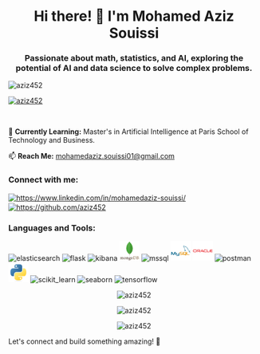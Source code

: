 <h1 align="center">Hi there! 👋 I'm Mohamed Aziz Souissi</h1>

<h3 align="center">Passionate about math, statistics, and AI, exploring the potential of AI and data science to solve complex problems.</h3>

<p align="left"> <img src="https://komarev.com/ghpvc/?username=aziz452&label=Profile%20views&color=0e75b6&style=flat" alt="aziz452" /> </p>

<p align="left"> <a href="https://github.com/ryo-ma/github-profile-trophy"><img src="https://github-profile-trophy.vercel.app/?username=aziz452" alt="aziz452" /></a> </p>

<p align="left"> <a href="https://twitter.com/" target="blank"><img src="https://img.shields.io/twitter/follow/?logo=twitter&style=for-the-badge" alt="" /></a> </p>

🌱 **Currently Learning:** Master's in Artificial Intelligence at Paris School of Technology and Business.

📫 **Reach Me:** [mohamedaziz.souissi01@gmail.com](mailto:mohamedaziz.souissi01@gmail.com)

<h3 align="left">Connect with me:</h3>
<p align="left">
  <a href="https://linkedin.com/in/mohamedaziz-souissi/" target="blank">
    <img align="center" src="https://raw.githubusercontent.com/rahuldkjain/github-profile-readme-generator/master/src/images/icons/Social/linked-in-alt.svg" alt="https://www.linkedin.com/in/mohamedaziz-souissi/" height="30" width="40" />
  </a>
  <a href="https://github.com/aziz452" target="blank">
    <img align="center" src="https://raw.githubusercontent.com/rahuldkjain/github-profile-readme-generator/master/src/images/icons/Social/github.svg" alt="https://github.com/aziz452" height="30" width="40" />
  </a>
</p>

<h3 align="left">Languages and Tools:</h3>
<p align="left"> 
  <img src="https://www.vectorlogo.zone/logos/elastic/elastic-icon.svg" alt="elasticsearch" width="40" height="40"/>
  <img src="https://www.vectorlogo.zone/logos/pocoo_flask/pocoo_flask-icon.svg" alt="flask" width="40" height="40"/>
  <img src="https://www.vectorlogo.zone/logos/elasticco_kibana/elasticco_kibana-icon.svg" alt="kibana" width="40" height="40"/>
  <img src="https://raw.githubusercontent.com/devicons/devicon/master/icons/mongodb/mongodb-original-wordmark.svg" alt="mongodb" width="40" height="40"/>
  <img src="https://www.svgrepo.com/show/303229/microsoft-sql-server-logo.svg" alt="mssql" width="40" height="40"/>
  <img src="https://raw.githubusercontent.com/devicons/devicon/master/icons/mysql/mysql-original-wordmark.svg" alt="mysql" width="40" height="40"/>
  <img src="https://raw.githubusercontent.com/devicons/devicon/master/icons/oracle/oracle-original.svg" alt="oracle" width="40" height="40"/>
  <img src="https://www.vectorlogo.zone/logos/getpostman/getpostman-icon.svg" alt="postman" width="40" height="40"/>
  <img src="https://raw.githubusercontent.com/devicons/devicon/master/icons/python/python-original.svg" alt="python" width="40" height="40"/>
  <img src="https://upload.wikimedia.org/wikipedia/commons/0/05/Scikit_learn_logo_small.svg" alt="scikit_learn" width="40" height="40"/>
  <img src="https://seaborn.pydata.org/_images/logo-mark-lightbg.svg" alt="seaborn" width="40" height="40"/>
  <img src="https://www.vectorlogo.zone/logos/tensorflow/tensorflow-icon.svg" alt="tensorflow" width="40" height="40"/>
</p>

<p align="center">
  <img src="https://github-readme-stats.vercel.app/api/top-langs?username=aziz452&show_icons=true&locale=en&layout=compact" alt="aziz452" />
</p>

<p align="center">
  <img src="https://github-readme-stats.vercel.app/api?username=aziz452&show_icons=true&locale=en" alt="aziz452" />
</p>

<p align="center">
  <img src="https://github-readme-streak-stats.herokuapp.com/?user=aziz452&" alt="aziz452" />
</p>

Let's connect and build something amazing! 🚀
